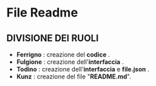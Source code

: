 # File Readme
## **DIVISIONE DEI RUOLI**
- **Ferrigno** : creazione del **codice** .  
- **Fulgione** : creazione dell'**interfaccia** .
- **Todino** : creazione dell'**interfaccia** e **file.json** .
- **Kunz** : creazione del file "**README.md**".
